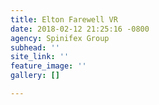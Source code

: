 ```yaml
---
title: Elton Farewell VR
date: 2018-02-12 21:25:16 -0800
agency: Spinifex Group
subhead: ''
site_link: ''
feature_image: ''
gallery: []

---
```

